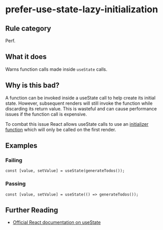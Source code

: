 # prefer-use-state-lazy-initialization

## Rule category

Perf.

## What it does

Warns function calls made inside `useState` calls.

## Why is this bad?

A function can be invoked inside a useState call to help create its initial state. However, subsequent renders will still invoke the function while discarding its return value. This is wasteful and can cause performance issues if the function call is expensive.

To combat this issue React allows useState calls to use an [initializer function](https://react.dev/reference/react/useState#avoiding-recreating-the-initial-state) which will only be called on the first render.

## Examples

### Failing

```tsx
const [value, setValue] = useState(generateTodos());
```

### Passing

```tsx
const [value, setValue] = useState(() => generateTodos());
```

## Further Reading

- [Official React documentation on useState](https://react.dev/reference/react/useState)

